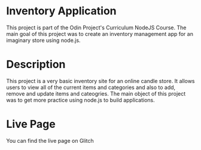 # Inventory Application

This project is part of the Odin Project's Curriculum NodeJS Course. The main goal of this project was to create an inventory management app for an imaginary store using node.js.

# Description

This project is a very basic inventory site for an online candle store. It allows users to view all of the current items and categories and also to add, remove and update items and cateogries. The main object of this project was to get more practice using node.js to build applications.

# Live Page

You can find the live page on Glitch
